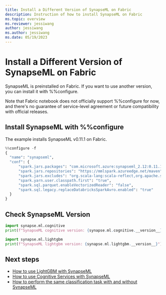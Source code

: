 ```yaml
---
title: Install a Different Version of SynapseML on Fabric
description: Instruction of how to install SynapseML on Fabric
ms.topic: overview
ms.reviewer: jessiwang
author: jessiwang
ms.author: jessiwang
ms.date: 05/19/2023
---
```

# Install a Different Version of SynapseML on Fabric 

SynapseML is preinstalled on Fabric. If you want to use another version, you can install it with %%configure.

Note that Fabric notebook does not officially support %%configure for now, and there's no guarantee of service-level agreement or future compatibility with official releases.

## Install SynapseML with %%configure
The example installs SynapseML v0.11.1 on Fabric.


```python
%%configure -f
{
  "name": "synapseml",
  "conf": {
      "spark.jars.packages": "com.microsoft.azure:synapseml_2.12:0.11.1,org.apache.spark:spark-avro_2.12:3.3.1",
      "spark.jars.repositories": "https://mmlspark.azureedge.net/maven",
      "spark.jars.excludes": "org.scala-lang:scala-reflect,org.apache.spark:spark-tags_2.12,org.scalactic:scalactic_2.12,org.scalatest:scalatest_2.12,com.fasterxml.jackson.core:jackson-databind",
      "spark.yarn.user.classpath.first": "true",
      "spark.sql.parquet.enableVectorizedReader": "false",
      "spark.sql.legacy.replaceDatabricksSparkAvro.enabled": "true"
  }
}
```

## Check SynapseML Version


```python
import synapse.ml.cognitive
print(f"SynapseML cognitive version: {synapse.ml.cognitive.__version__}")
```


```python
import synapse.ml.lightgbm
print(f"SynapseML lightgbm version: {synapse.ml.lightgbm.__version__}")
```

## Next steps

- [How to use LightGBM with SynapseML](lightgbm-overview.md)
- [How to use Cognitive Services with SynapseML](overview-cognitive-services.md)
- [How to perform the same classification task with and without SynapseML](classification-before-and-after-synapseml.md)
